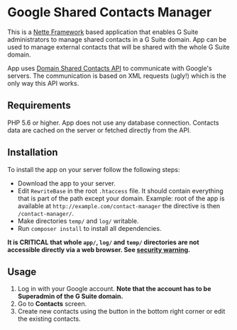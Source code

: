 Google Shared Contacts Manager
=================

This is a [Nette Framework](https://nette.org/en/) based application that enables G Suite administrators to manage 
shared contacts in a G Suite domain. App can be used to manage external contacts that will be shared with the whole
G Suite domain.

App uses [Domain Shared Contacts API](https://developers.google.com/admin-sdk/domain-shared-contacts/) to communicate
with Google's servers. The communication is based on XML requests (ugly!) which is the only way this API works.

Requirements
------------
PHP 5.6 or higher. App does not use any database connection. Contacts data are cached on the server or fetched directly 
from the API.

Installation
------------
To install the app on your server follow the following steps:

- Download the app to your server.
- Edit `RewriteBase` in the root `.htaccess` file. It should contain everything that is part of the path except your 
domain. Example: root of the app is available at `http://example.com/contact-manager`  the directive is then 
`/contact-manager/`.
- Make directories `temp/` and `log/` writable.
- Run `composer install` to install all dependencies.

**It is CRITICAL that whole `app/`, `log/` and `temp/` directories are not accessible directly
via a web browser. See [security warning](https://nette.org/security-warning).**

Usage
------------
1. Log in with your Google account. **Note that the account has to be Superadmin of the G Suite domain.**
2. Go to **Contacts** screen.
3. Create new contacts using the button in the bottom right corner or edit the existing contacts.